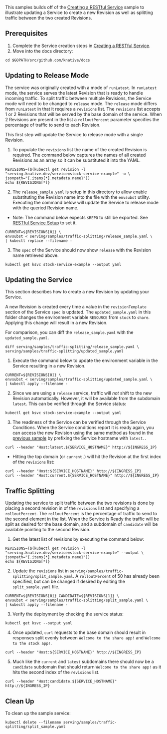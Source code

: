 This samples builds off of the [Creating a RESTful Service](../rest-api-go)
sample to illustrate updating a Service to create a new Revision as well as
splitting traffic between the two created Revisions.

## Prerequisites

1. Complete the Service creation steps in
   [Creating a RESTful Service](../rest-api-go).
1. Move into the docs directory:

```shell
cd $GOPATH/src/github.com/knative/docs
```

## Updating to Release Mode

The service was originally created with a mode of `runLatest`. In `runLatest`
mode, the service serves the latest Revision that is ready to handle incoming
traffic. To split traffic between multiple Revisions, the Service mode will need
to be changed to `release` mode. The `release` mode differs from `runLatest` in
that it requires a `revisions` list. The `revisions` list accepts 1 or 2
Revisions that will be served by the base domain of the service. When 2
Revisions are present in the list a `rolloutPercent` parameter specifies the
percentage of traffic to send to each Revision.

This first step will update the Service to release mode with a single Revision.

1. To populate the `revisions` list the name of the created Revision is
   required. The command below captures the names of all created Revisions as an
   array so it can be substituted it into the YAML.

```shell
REVISIONS=($(kubectl get revision -l "serving.knative.dev/service=stock-service-example" -o \
jsonpath="{.items[*].metadata.name}"))
echo ${REVISIONS[*]}
```

2. The `release_sample.yaml` is setup in this directory to allow enable
   substituting the Revision name into the file with the `envsubst` utility.
   Executing the command below will update the Service to release mode with the
   queried Revision name.

- Note: The command below expects `$REPO` to still be exported. See
  [RESTful Service Setup](https://github.com/knative/docs/tree/master/serving/samples/rest-api-go#setup)
  to set it.

```shell
CURRENT=${REVISIONS[0]} \
envsubst < serving/samples/traffic-splitting/release_sample.yaml \
| kubectl replace --filename -
```

3. The `spec` of the Service should now show `release` with the Revision name
   retrieved above.

```shell
kubectl get ksvc stock-service-example --output yaml
```

## Updating the Service

This section describes how to create a new Revision by updating your Service.

A new Revision is created every time a value in the `revisionTemplate` section
of the Service `spec` is updated. The `updated_sample.yaml` in this folder
changes the environment variable `RESOURCE` from `stock` to `share`. Applying
this change will result in a new Revision.

For comparison, you can diff the `release_sample.yaml` with the
`updated_sample.yaml`.

```shell
diff serving/samples/traffic-splitting/release_sample.yaml \
serving/samples/traffic-splitting/updated_sample.yaml
```

1.  Execute the command below to update the environment variable in the Service
    resulting in a new Revision.

```shell
CURRENT=${REVISIONS[0]} \
envsubst < serving/samples/traffic-splitting/updated_sample.yaml \
| kubectl apply --filename -
```

2. Since we are using a `release` service, traffic will _not_ shift to the new
   Revision automatically. However, it will be available from the subdomain
   `latest`. This can be verified through the Service status:

```shell
kubectl get ksvc stock-service-example --output yaml
```

3. The readiness of the Service can be verified through the Service Conditions.
   When the Service conditions report it is ready again, you can access the new
   Revision using the same method as found in the
   [previous sample](../rest-api-go/README.md#access-the-service) by prefixing
   the Service hostname with `latest.`.

```shell
curl --header "Host:latest.${SERVICE_HOSTNAME}" http://${INGRESS_IP}
```

- Hitting the top domain (or `current.`) will hit the Revision at the first
  index of the `revisions` list:

```shell
curl --header "Host:${SERVICE_HOSTNAME}" http://${INGRESS_IP}
curl --header "Host:current.${SERVICE_HOSTNAME}" http://${INGRESS_IP}
```

## Traffic Splitting

Updating the service to split traffic between the two revisions is done by
placing a second revision in of the `revisions` list and specifying a
`rolloutPercent`. The `rolloutPercent` is the percentage of traffic to send to
the second element in the list. When the Service is Ready the traffic will be
split as desired for the base domain, and a subdomain of `candidate` will be
available pointing to the second Revision.

1. Get the latest list of revisions by executing the command below:

```shell
REVISIONS=($(kubectl get revision -l "serving.knative.dev/service=stock-service-example" --output \
jsonpath="{.items[*].metadata.name}"))
echo ${REVISIONS[*]}
```

2. Update the `revisions` list in
   `serving/samples/traffic-splitting/split_sample.yaml`. A `rolloutPercent` of
   50 has already been specified, but can be changed if desired by editing the
   `split_sample.yaml` file.

```shell
CURRENT=${REVISIONS[0]} CANDIDATE=${REVISIONS[1]} \
envsubst < serving/samples/traffic-splitting/split_sample.yaml \
| kubectl apply --filename -
```

3. Verify the deployment by checking the service status:

```shell
kubectl get ksvc --output yaml
```

4. Once updated, `curl` requests to the base domain should result in responses
   split evenly between `Welcome to the share app!` and
   `Welcome to the stock app!`.

```shell
curl --header "Host:${SERVICE_HOSTNAME}" http://${INGRESS_IP}
```

5. Much like the `current` and `latest` subdomains there should now be a
   `candidate` subdomain that should return `Welcome to the share app!` as it
   hits the second index of the `revisions` list.

```shell
curl --header "Host:candidate.${SERVICE_HOSTNAME}" http://${INGRESS_IP}
```

## Clean Up

To clean up the sample service:

```shell
kubectl delete --filename serving/samples/traffic-splitting/split_sample.yaml
```
